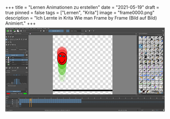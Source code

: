 +++
title = "Lernen Animationen zu erstellen"
date = "2021-05-19"
draft = true
pinned = false
tags = ["Lernen", "Krita"]
image = "frame0000.png"
description = "Ich Lernte in Krita Wie man Frame by Frame (Bild auf Bild) Animiert."
+++
![Krita Benutzeroberfläche](krita_blog.png)